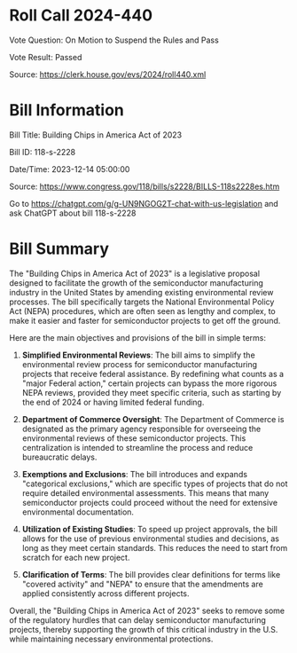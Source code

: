 # Roll Call 2024-440

Vote Question: On Motion to Suspend the Rules and Pass

Vote Result: Passed

Source: https://clerk.house.gov/evs/2024/roll440.xml

# Bill Information

Bill Title: Building Chips in America Act of 2023

Bill ID: 118-s-2228

Date/Time: 2023-12-14 05:00:00

Source: https://www.congress.gov/118/bills/s2228/BILLS-118s2228es.htm

Go to https://chatgpt.com/g/g-UN9NGOG2T-chat-with-us-legislation and ask ChatGPT about bill 118-s-2228

# Bill Summary
The "Building Chips in America Act of 2023" is a legislative proposal designed to facilitate the growth of the semiconductor manufacturing industry in the United States by amending existing environmental review processes. The bill specifically targets the National Environmental Policy Act (NEPA) procedures, which are often seen as lengthy and complex, to make it easier and faster for semiconductor projects to get off the ground.

Here are the main objectives and provisions of the bill in simple terms:

1. **Simplified Environmental Reviews**: The bill aims to simplify the environmental review process for semiconductor manufacturing projects that receive federal assistance. By redefining what counts as a "major Federal action," certain projects can bypass the more rigorous NEPA reviews, provided they meet specific criteria, such as starting by the end of 2024 or having limited federal funding.

2. **Department of Commerce Oversight**: The Department of Commerce is designated as the primary agency responsible for overseeing the environmental reviews of these semiconductor projects. This centralization is intended to streamline the process and reduce bureaucratic delays.

3. **Exemptions and Exclusions**: The bill introduces and expands "categorical exclusions," which are specific types of projects that do not require detailed environmental assessments. This means that many semiconductor projects could proceed without the need for extensive environmental documentation.

4. **Utilization of Existing Studies**: To speed up project approvals, the bill allows for the use of previous environmental studies and decisions, as long as they meet certain standards. This reduces the need to start from scratch for each new project.

5. **Clarification of Terms**: The bill provides clear definitions for terms like "covered activity" and "NEPA" to ensure that the amendments are applied consistently across different projects.

Overall, the "Building Chips in America Act of 2023" seeks to remove some of the regulatory hurdles that can delay semiconductor manufacturing projects, thereby supporting the growth of this critical industry in the U.S. while maintaining necessary environmental protections.
